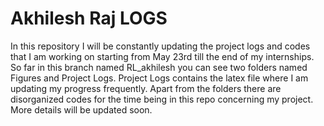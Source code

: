 # Akhilesh Raj LOGS

In this repository I will be constantly updating the project logs and codes that I am working on starting from May 23rd till the end of my internships. So far in this branch named RL_akhilesh you can see two folders named Figures and Project Logs. Project Logs contains the latex file where I am updating my progress frequently. Apart from the folders there are disorganized codes for the time being in this repo concerning my project. More details will be updated soon.

